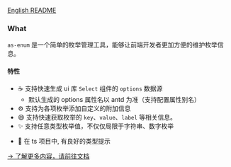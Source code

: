 [English README](https://github.com/astfn/as-enum)

### What

 `as-enum` 是一个简单的枚举管理工具，能够让前端开发者更加方便的维护枚举信息。

#### 特性

* ☕ 支持快速生成 ui 库 `Select` 组件的 `options` 数据源
  * 默认生成的 options 属性名以 antd 为准（支持配置属性别名）
* ⚙️ 支持为各项枚举添加自定义的附加信息
* 😄 支持快速获取枚举的 `key`、`value`、`label` 等相关信息。
* ✨ 支持任意类型枚举值，不仅仅局限于字符串、数字枚举

- 🎉 在 ts 项目中, 有良好的类型提示

[-> 了解更多内容，请前往文档](https://github.com/astfn/as-enum)